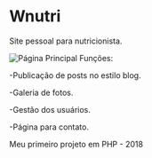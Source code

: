 # Wnutri
Site pessoal para nutricionista.

![Página Principal](https://user-images.githubusercontent.com/38991529/98717544-f98a5f00-236b-11eb-9407-1dc96bb9c0cd.png)
Funções:

-Publicação de posts no estilo blog.

-Galeria de fotos.

-Gestão dos usuários.

-Página para contato.

Meu primeiro projeto em PHP - 2018
